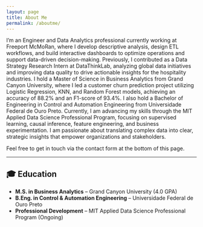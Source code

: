 ```yaml
---
layout: page
title: About Me
permalink: /aboutme/
---
```


I’m an Engineer and Data Analytics professional currently working at Freeport McMoRan, where I develop descriptive analysis, design ETL workflows, and build interactive dashboards to optimize operations and support data-driven decision-making. Previously, I contributed as a Data Strategy Research Intern at DataThinkLab, analyzing global data initiatives and improving data quality to drive actionable insights for the hospitality industries.
I hold a Master of Science in Business Analytics from Grand Canyon University, where I led a customer churn prediction project utilizing Logistic Regression, KNN, and Random Forest models, achieving an accuracy of 88.2% and an F1-score of 93.4%. I also hold a Bachelor of Engineering in Control and Automation Engineering from Universidade Federal de Ouro Preto.
Currently, I am advancing my skills through the MIT Applied Data Science Professional Program, focusing on supervised learning, causal inference, feature engineering, and business experimentation. I am passionate about translating complex data into clear, strategic insights that empower organizations and stakeholders.

Feel free to get in touch via the contact form at the bottom of this page.

---

## 🎓 Education

- **M.S. in Business Analytics** – Grand Canyon University (4.0 GPA)  
- **B.Eng. in Control & Automation Engineering** – Universidade Federal de Ouro Preto
- **Professional Development** – MIT Applied Data Science Professional Program (Ongoing)



